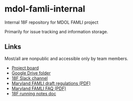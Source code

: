# mdol-famli-internal
Internal 18F repository for MDOL FAMLI project

Primarily for issue tracking and information storage.

## Links

Most/all are nonpublic and accessible only by team members.

*   [Project board](https://github.com/orgs/18F/projects/64)
*   [Google Drive folder](https://drive.google.com/drive/folders/1njrb6EpC6zoxXE-Pb8dUNR5WDp6SzooS?usp=drive_link)
*   [18F Slack channel](https://gsa.enterprise.slack.com/archives/C07CN5C6LRH)
*   [Maryland FAMLI draft regulations (PDF)](https://paidleave.maryland.gov/Documents/FAMLI%20DRAFT%20Regs%20Complete%20Set%20as%20of%2007.09.24.pdf)
*   [Maryland FAMLI FAQ (PDF)](https://paidleave.maryland.gov/Documents/Frequently%20Asked%20Questions%20from%20Employers%20May%202024.pdf)
*   [18F running notes doc](https://docs.google.com/document/d/1rOMrMMr0mNHrpRXEwE8uRnpo61DIzzp-beO_db_8Z5c/edit#heading=h.m2cqb3wxtdpb)
